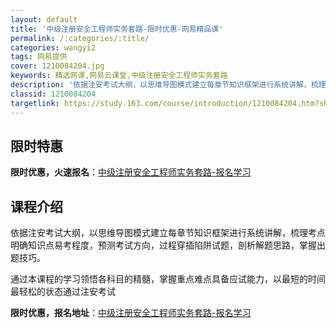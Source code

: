 ```yaml
---
layout: default
title: '中级注册安全工程师实务套路-限时优惠-网易精品课'
permalink: /:categories/:title/
categories: wangyi2
tags: 网易提供
cover: 1210084204.jpg
keywords: 精选网课,网易云课堂,中级注册安全工程师实务套路
description: '依据注安考试大纲，以思维导图模式建立每章节知识框架进行系统讲解，梳理考点明确知识点易考程度，预测考试方向，过程穿插陷阱试'
classid: 1210084204
targetlink: https://study.163.com/course/introduction/1210084204.htm?share=1&shareId=1025206652&utm_campaign=share&utm_medium=iphoneShare&utm_source=&utm_u=1025206652
---
```


## 限时特惠

**限时优惠，火速报名**：[中级注册安全工程师实务套路-报名学习](https://study.163.com/course/introduction/1210084204.htm?share=1&shareId=1025206652&utm_campaign=share&utm_medium=iphoneShare&utm_source=&utm_u=1025206652)

## 课程介绍

依据注安考试大纲，以思维导图模式建立每章节知识框架进行系统讲解，梳理考点明确知识点易考程度，预测考试方向，过程穿插陷阱试题，剖析解题思路，掌握出题技巧。

通过本课程的学习领悟各科目的精髓，掌握重点难点具备应试能力，以最短的时间最轻松的状态通过注安考试

**限时优惠，报名地址**：[中级注册安全工程师实务套路-报名学习](https://study.163.com/course/introduction/1210084204.htm?share=1&shareId=1025206652&utm_campaign=share&utm_medium=iphoneShare&utm_source=&utm_u=1025206652)

